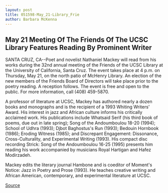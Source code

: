 ```yaml
---
layout: post
title: 051598-May_21-Library_Frie
author: Barbara McKenna
---
```


## May 21 Meeting Of The Friends Of The UCSC Library Features Reading By Prominent Writer

SANTA CRUZ, CA--Poet and novelist Nathaniel Mackey will read from his works during the 32nd annual meeting of the Friends of the UCSC Library at the University of California, Santa Cruz. The event takes place at 4 p.m. on Thursday, May 21, on the north patio of McHenry Library. An election of the new members of the Friends Board of Directors will take place prior to the poetry reading. A reception follows. The event is free and open to the public. For more information, call (408) 459-5870.

A professor of literature at UCSC, Mackey has authored nearly a dozen books and monographs and is the recipient of a 1993 Whiting Writers' Award. His interest in jazz and African culture informs his critically acclaimed work. His publications include Whatsaid Serif (his third book of poems, due out in late spring); Song of the Andoumboulou 18-20 (1994); School of Udhra (1993); Djbot Baghostus's Run (1993); Bedouin Hornbook (1986); Eroding Witness (1985); and Discrepant Engagement: Dissonance, Cross-Culturality, and Experimental Writing (1993). His compact disc recording Strick: Song of the Andoumboulou 16-25 (1995) presents him reading his work accompanied by musicians Royal Hartigan and Hafez Modirzadeh.

Mackey edits the literary journal Hambone and is coeditor of Moment's Notice: Jazz in Poetry and Prose (1993). He teaches creative writing and African American, contemporary, and experimental literature at UCSC.

[Source](http://www1.ucsc.edu/news_events/press_releases/archive/97-98/05-98/051598-May_21-Library_Frie.html "Permalink to 051598-May_21-Library_Frie")